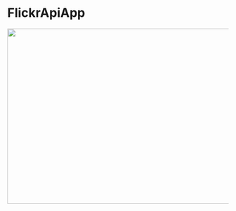 # FlickrApiApp


<img src="./screenshots/Screen Recording 2021-05-10 at 5.01.26 PM.mov" width="700px" height="400px"/>
